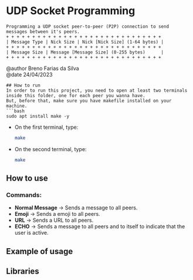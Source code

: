 
# UDP Socket Programming
```
Programming a UDP socket peer-to-peer (P2P) connection to send messages between it's peers.
+ + + + + + + + + + + + + + + + + + + + + + + + + + + + + + 
| Message Type | Nick Size | Nick [Nick Size] (1-64 bytes) |
+ + + + + + + + + + + + + + + + + + + + + + + + + + + + + + 
| Message Size | Message [Message Size] (0-255 bytes)      |
+ + + + + + + + + + + + + + + + + + + + + + + + + + + + + + 
```
@author Breno Farias da Silva  
@date 24/04/2023
```
## How to run
In order to run this project, you need to open at least two terminals inside this folder, one for each peer you wanna have.
But, before that, make sure you have makefile installed on your machine.
```bash
sudo apt install make -y
```
* On the first terminal, type:  
    ```bash
    make
    ```
- On the second terminal, type:  
    ```bash
    make
    ```
## How to use
### Commands:
- **Normal Message** -> Sends a message to all peers.
- **Emoji** -> Sends a emoji to all peers.
- **URL** -> Sends a URL to all peers.
- **ECHO** -> Sends a message to all peers and to itself to indicate that the user is active.

## Example of usage

## Libraries
